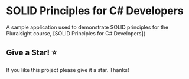 # SOLID Principles for C# Developers

A sample application used to demonstrate SOLID principles for the Pluralsight course, [SOLID Principles for C# Developers](

## Give a Star! :star:
If you like this project please give it a star. Thanks!




